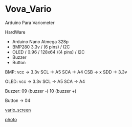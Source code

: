 # Vova_Vario
Arduino Para Variometer

HardWare
- Arduino Nano Atmega 328p
- BMP280 3.3v / (6 pins) / I2C 
- OLED / 0.96 / 128x64 /(4 pins) / I2C
- Buzzer
- Button

BMP:
vcc -> 3.3v
SCL -> A5
SCA -> A4
CSB -> x
SDD -> 3.3v

OLED:
vcc -> 3.3v
SCL -> A5
SCA -> A4

Buzzer:
09 (buzzer -)
10 (buzzer +)

Button -> 04


[vario_screen](https://user-images.githubusercontent.com/44578652/191684931-c7044c36-4219-4735-b700-6c4800bbe6a7.png)

[photo](https://user-images.githubusercontent.com/44578652/191684889-7d59c465-e068-46d8-b678-6897c62ff61c.jpg)
